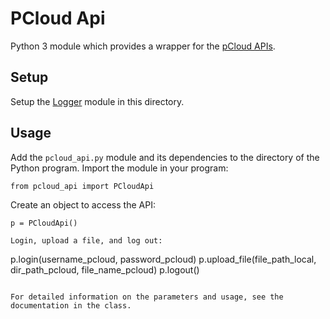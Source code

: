 # PCloud Api

Python 3 module which provides a wrapper for the [pCloud APIs](https://docs.pcloud.com/).

## Setup

Setup the [Logger](https://github.com/jleung51/utilities/tree/master/python_modules/logger) module in this directory.

## Usage

Add the `pcloud_api.py` module and its dependencies to the directory of the Python program. Import the module in your program:
```
from pcloud_api import PCloudApi
```

Create an object to access the API:
```
p = PCloudApi()

Login, upload a file, and log out:
```
p.login(username_pcloud, password_pcloud)
p.upload_file(file_path_local, dir_path_pcloud, file_name_pcloud)
p.logout()
```

For detailed information on the parameters and usage, see the documentation in the class.
